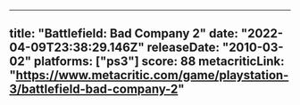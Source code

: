 
---
title: "Battlefield: Bad Company 2"
date: "2022-04-09T23:38:29.146Z"
releaseDate: "2010-03-02"
platforms: ["ps3"]
score: 88
metacriticLink: "https://www.metacritic.com/game/playstation-3/battlefield-bad-company-2"
---
